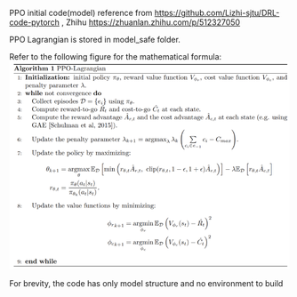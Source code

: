 PPO initial code(model) reference from https://github.com/Lizhi-sjtu/DRL-code-pytorch , Zhihu https://zhuanlan.zhihu.com/p/512327050

PPO Lagrangian is stored in model_safe folder. 

Refer to the following figure for the mathematical formula:
![img.png](img.png)

For brevity, the code has only model structure and no environment to build